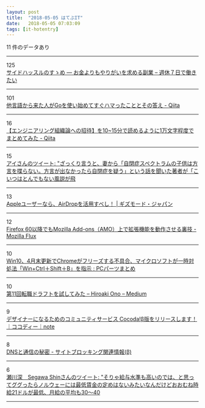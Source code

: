 ```yaml
---
layout: post
title:  "2018-05-05 はてぶIT"
date:   2018-05-05 07:03:09
tags: [it-hotentry]
---
```

11 件のデータあり

<hr><div class="row">
<div class="col-1"><span class="badge badge-pill badge-success h2">125</span></div>
<div class="col-11"><a href='https://blog.craftz.dog/lets-side-hustle-b9e1d894041d' target='_blank'>サイドハッスルのすゝめ — お金よりもやりがいを求める副業 – 週休７日で働きたい</a></div>
</div>
<hr>
<div class="row">
<div class="col-1"><span class="badge badge-pill badge-success h2">101</span></div>
<div class="col-11"><a href='https://qiita.com/mumoshu/items/0d2f2a13c6e9fc8da2a4' target='_blank'>他言語から来た人がGoを使い始めてすぐハマったこととその答え - Qiita</a></div>
</div>
<hr>
<div class="row">
<div class="col-1"><span class="badge badge-pill badge-success h2">16</span></div>
<div class="col-11"><a href='https://qiita.com/kamesennin/items/89d479112554a6f9d038' target='_blank'>【エンジニアリング組織論への招待】を10~15分で読めるように1万文字程度でまとめてみた - Qiita</a></div>
</div>
<hr>
<div class="row">
<div class="col-1"><span class="badge badge-pill badge-success h2">15</span></div>
<div class="col-11"><a href='http://twitter.com/i_aka_c/status/989352414485467136' target='_blank'>アイさんのツイート: "ざっくり言うと、妻から「自閉症スペクトラムの子供は方言を喋らない。方言が出なかったら自閉症を疑う」という話を聞いた著者が「こいつはとんでもない風説が飛</a></div>
</div>
<hr>
<div class="row">
<div class="col-1"><span class="badge badge-pill badge-success h2">13</span></div>
<div class="col-11"><a href='https://www.gizmodo.jp/2018/05/re-air-drop.html' target='_blank'>Appleユーザーなら、AirDropを活用すべし！ | ギズモード・ジャパン</a></div>
</div>
<hr>
<div class="row">
<div class="col-1"><span class="badge badge-pill badge-success h2">12</span></div>
<div class="col-11"><a href='https://rockridge.hatenablog.com/entry/2018/05/04/222258' target='_blank'>Firefox 60以降でもMozilla Add-ons（AMO）上で拡張機能を動作させる裏技 - Mozilla Flux</a></div>
</div>
<hr>
<div class="row">
<div class="col-1"><span class="badge badge-pill badge-success h2">10</span></div>
<div class="col-11"><a href='http://blog.livedoor.jp/bluejay01-review/archives/53431675.html' target='_blank'>Win10、4月末更新でChromeがフリーズする不具合、マイクロソフトが一時対処法「Win+Ctrl＋Shift＋B」を指示 : PCパーツまとめ</a></div>
</div>
<hr>
<div class="row">
<div class="col-1"><span class="badge badge-pill badge-success h2">10</span></div>
<div class="col-11"><a href='https://medium.com/@hihihiroro/2d25eaa8d2df' target='_blank'>第11回転職ドラフトを試してみた – Hiroaki Ono – Medium</a></div>
</div>
<hr>
<div class="row">
<div class="col-1"><span class="badge badge-pill badge-success h2">9</span></div>
<div class="col-11"><a href='https://note.mu/co_co_d3/n/n5a033ca18d66' target='_blank'>デザイナーになるためのコミュニティサービス Cocoda!β版をリリースします！｜ココディー｜note</a></div>
</div>
<hr>
<div class="row">
<div class="col-1"><span class="badge badge-pill badge-success h2">8</span></div>
<div class="col-11"><a href='http://www.http451.net/issue/dns' target='_blank'>DNSと通信の秘密 - サイトブロッキング関連情報(β)</a></div>
</div>
<hr>
<div class="row">
<div class="col-1"><span class="badge badge-pill badge-success h2">6</span></div>
<div class="col-11"><a href='http://twitter.com/segawashin/status/992275125079703553' target='_blank'>瀬川深　Segawa Shinさんのツイート: "そりゃ給与水準も高いのでは、と思ってググったらノルウェーには最低賃金の定めはないみたいなんだけどおおむね時給21ドルが最低、月給の平均も30～40</a></div>
</div>
<hr>
